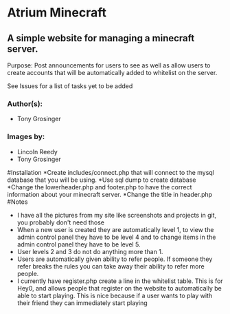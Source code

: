 # Atrium Minecraft
## A simple website for managing a minecraft server.

Purpose: Post announcements for users to see as well as allow users to create accounts that will be automatically added to whitelist on the server.

See Issues for a list of tasks yet to be added

### Author(s): 
 * Tony Grosinger
 
### Images by: 
 * Lincoln Reedy
 * Tony Grosinger
 
 
#Installation
 *Create includes/connect.php that will connect to the mysql database that you will be using.
 *Use sql dump to create database
 *Change the lowerheader.php and footer.php to have the correct information about your minecraft server.
 *Change the title in header.php
#Notes
 * I have all the pictures from my site like screenshots and projects in git, you probably don't need those
 * When a new user is created they are automatically level 1, to view the admin control panel they have to be level 4 and to change items in the admin control panel they have to be level 5.
 * User levels 2 and 3 do not do anything more than 1.
 * Users are automatically given ability to refer people. If someone they refer breaks the rules you can take away their ability to refer more people.
 * I currently have register.php create a line in the whitelist table.  This is for Hey0, and allows people that register on the website to automatically be able to start playing.  This is nice because if a user wants to play with their friend they can immediately start playing